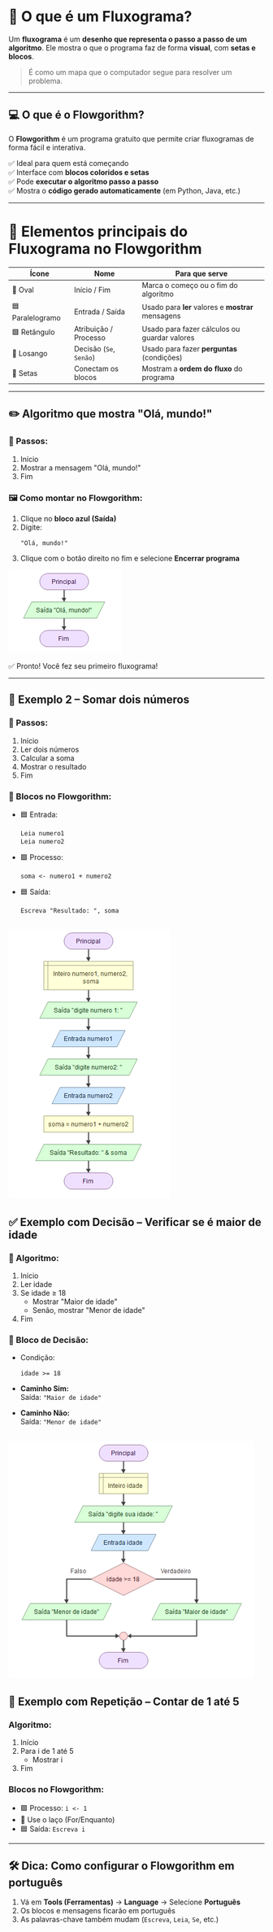 # 🧠 O que é um Fluxograma?

Um **fluxograma** é um **desenho que representa o passo a passo de um algoritmo**. Ele mostra o que o programa faz de forma **visual**, com **setas e blocos**.

> É como um mapa que o computador segue para resolver um problema.

---

## 💻 O que é o **Flowgorithm**?

O **Flowgorithm** é um programa gratuito que permite criar fluxogramas de forma fácil e interativa.

✅ Ideal para quem está começando  
✅ Interface com **blocos coloridos e setas**  
✅ Pode **executar o algoritmo passo a passo**  
✅ Mostra o **código gerado automaticamente** (em Python, Java, etc.)

---

# 🧩 Elementos principais do Fluxograma no Flowgorithm

| Ícone        | Nome                     | Para que serve                                  |
|-------------|--------------------------|-------------------------------------------------|
| 🔷 Oval      | Início / Fim              | Marca o começo ou o fim do algoritmo            |
| 🟦 Paralelogramo | Entrada / Saída          | Usado para **ler** valores e **mostrar** mensagens |
| 🟩 Retângulo | Atribuição / Processo     | Usado para fazer cálculos ou guardar valores    |
| 🔺 Losango   | Decisão (`Se`, `Senão`)   | Usado para fazer **perguntas** (condições)      |
| 🔁 Setas     | Conectam os blocos       | Mostram a **ordem do fluxo** do programa        |

---

## ✏️ Algoritmo que mostra "Olá, mundo!"

### 🔢 Passos:
1. Início  
2. Mostrar a mensagem "Olá, mundo!"  
3. Fim

### 🖼️ Como montar no Flowgorithm:
1. Clique no **bloco azul (Saída)**  
2. Digite:  
   ```
   "Olá, mundo!"
   ```
3. Clique com o botão direito no fim e selecione **Encerrar programa**

![olamundo](../assets/olamundo.png)

✅ Pronto! Você fez seu primeiro fluxograma!

---

## 🧮 Exemplo 2 – Somar dois números

### 🔢 Passos:
1. Início  
2. Ler dois números  
3. Calcular a soma  
4. Mostrar o resultado  
5. Fim

### 🧰 Blocos no Flowgorithm:
- 🟦 Entrada:  
  ```plaintext
  Leia numero1
  Leia numero2
  ```
- 🟩 Processo:  
  ```plaintext
  soma <- numero1 + numero2
  ```
- 🟦 Saída:  
  ```plaintext
  Escreva "Resultado: ", soma
  ```
![soma](../assets/somadoisnumeros.png)
---

## ✅ Exemplo com Decisão – Verificar se é maior de idade

### 🔢 Algoritmo:
1. Início  
2. Ler idade  
3. Se idade ≥ 18  
   - Mostrar "Maior de idade"  
   - Senão, mostrar "Menor de idade"  
4. Fim

### 🔺 Bloco de Decisão:
- Condição:
  ```plaintext
  idade >= 18
  ```

- **Caminho Sim:**  
  Saída: `"Maior de idade"`

- **Caminho Não:**  
  Saída: `"Menor de idade"`

![maioridade](../assets/maiorDEidade.png)
---

## 🔁 Exemplo com Repetição – Contar de 1 até 5

### Algoritmo:
1. Início  
2. Para i de 1 até 5  
   - Mostrar i  
3. Fim

### Blocos no Flowgorithm:
- 🟩 Processo: `i <- 1`  
- 🔁 Use o laço (For/Enquanto)  
- 🟦 Saída: `Escreva i`

---

## 🛠️ Dica: Como configurar o Flowgorithm em português

1. Vá em **Tools (Ferramentas)** → **Language** → Selecione **Português**  
2. Os blocos e mensagens ficarão em português  
3. As palavras-chave também mudam (`Escreva`, `Leia`, `Se`, etc.)

